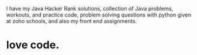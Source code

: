 I have my Java Hacker Rank solutions, collection of Java problems, workouts, and practice code, problem solving questions with python given at zoho schools, and also my front end assignments.
# love code.



